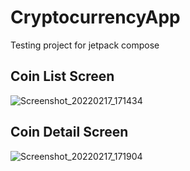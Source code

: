 # CryptocurrencyApp
Testing project for jetpack compose

## Coin List Screen
![Screenshot_20220217_171434](https://user-images.githubusercontent.com/13495028/154455386-3d54079d-3f61-4297-95b8-7e81eb0d6f29.png)

## Coin Detail Screen
![Screenshot_20220217_171904](https://user-images.githubusercontent.com/13495028/154455564-4d3e2da7-13dc-4457-a30e-70e493789f66.png)
